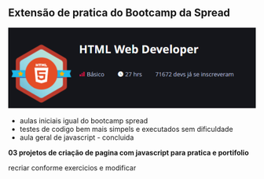 ## Extensão de pratica do Bootcamp da Spread

![alt text](../Bootcamp%20HTML%20Web%20Developer.png)

- aulas iniciais igual do bootcamp spread
- testes de codigo bem mais simpels e executados sem dificuldade
- aula geral de javascript - concluida

**03 projetos de criação de pagina com javascript para pratica e portifolio**

recriar conforme exercicios e modificar
